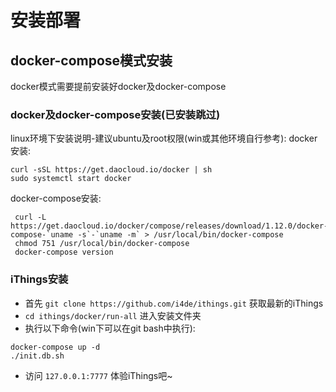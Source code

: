 # 安装部署

## docker-compose模式安装

docker模式需要提前安装好docker及docker-compose
### docker及docker-compose安装(已安装跳过)
linux环境下安装说明-建议ubuntu及root权限(win或其他环境自行参考):
docker安装:
```shell
curl -sSL https://get.daocloud.io/docker | sh
sudo systemctl start docker
```
docker-compose安装:
```shell
 curl -L https://get.daocloud.io/docker/compose/releases/download/1.12.0/docker-compose-`uname -s`-`uname -m` > /usr/local/bin/docker-compose
 chmod 751 /usr/local/bin/docker-compose
 docker-compose version
```

### iThings安装 
* 首先 `git clone https://github.com/i4de/ithings.git` 获取最新的iThings
* `cd ithings/docker/run-all` 进入安装文件夹
* 执行以下命令(win下可以在git bash中执行):
```shell
docker-compose up -d
./init.db.sh
```
* 访问 `127.0.0.1:7777` 体验iThings吧~
